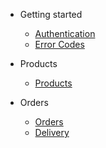 - Getting started
  - [Authentication](authentication.md)
  - [Error Codes](error.md)

- Products
  - [Products](products.md)

- Orders
  - [Orders](orders.md)
  - [Delivery](delivery.md)
